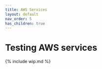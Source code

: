 ```yaml
---
title: AWS Services
layout: default
nav_order: 5
has_children: true
---
```


# Testing AWS services

{% include wip.md %}
